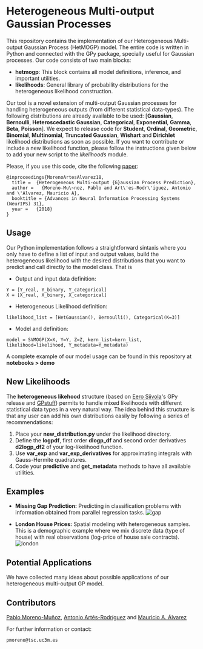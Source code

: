 # Heterogeneous Multi-output Gaussian Processes

This repository contains the implementation of our Heterogeneous Multi-output Gaussian Process (HetMOGP) model. The entire code is written in Python and connected with the GPy package, specially useful for Gaussian processes. Our code consists of two main blocks:

- **hetmogp**: This block contains all model definitions, inference, and important utilities.
- **likelihoods**: General library of probability distributions for the heterogeneous likelihood construction.

Our tool is a novel extension of multi-output Gaussian processes for handling heterogeneous outputs (from different statistical data-types). The following distributions are already available to be used: [**Gaussian**, **Bernoulli**, **Heteroscedastic Gaussian**, **Categorical**, **Exponential**, **Gamma**, **Beta**, **Poisson**]. We expect to release code for **Student**, **Ordinal**, **Geometric**, **Binomial**, **Multinomial**, **Truncated Gaussian**, **Wishart** and **Dirichlet** likelihood distributions as soon as possible. If you want to contribute or include a new likelihood function, please follow the instructions given below to add your new script to the *likelihoods* module.

Please, if you use this code, cite the following [paper](https://papers.nips.cc/paper/7905-heterogeneous-multi-output-gaussian-process-prediction):
```
@inproceedings{MorenoArtesAlvarez18,
  title =  {Heterogeneous Multi-output {G}aussian Process Prediction},
  author =   {Moreno-Mu\~noz, Pablo and Art\'es-Rodr\'iguez, Antonio and \'Alvarez, Mauricio A},
  booktitle = {Advances in Neural Information Processing Systems (NeurIPS) 31},
  year =   {2018}
}
```

## Usage

Our Python implementation follows a straightforward sintaxis where you only have to define a list of input and output values, build the heterogeneous likelihood with the desired distributions that you want to predict and call directly to the model class. That is

* Output and input data definition:
```
Y = [Y_real, Y_binary, Y_categorical]
X = [X_real, X_binary, X_categorical]
```
* Heterogeneous Likelihood definition:
```
likelihood_list = [HetGaussian(), Bernoulli(), Categorical(K=3)]
```
* Model and definition:
```
model = SVMOGP(X=X, Y=Y, Z=Z, kern_list=kern_list, likelihood=likelihood, Y_metadata=Y_metadata)
```

A complete example of our model usage can be found in this repository at **notebooks > demo**

## New Likelihoods

The **heterogeneous likehood** structure (based on [Eero Siivola](https://users.aalto.fi/~siivole1/)'s GPy release and [GPstuff](https://github.com/gpstuff-dev/gpstuff)) permits to handle mixed likelihoods with different statistical data types in a very natural way. The idea behind this structure is that any user can add his own distributions easily by following a series of recommendations:

1. Place your **new_distribution.py** under the likelihood directory.
2. Define the **logpdf**, first order **dlogp_df** and second order derivatives **d2logp_df2** of your log-likelihood function.
3. Use **var_exp** and **var_exp_derivatives** for approximating integrals with Gauss-Hermite quadratures.
4. Code your **predictive** and **get_metadata** methods to have all available utilities.

## Examples
* **Missing Gap Prediction:** Predicting in classification problems with information obtained
from parallel regression tasks.
![gap](tmp/gap.png)

* **London House Prices:** Spatial modeling with heterogeneous samples. This is a
demographic example where we mix discrete data (type of house) with real observations
(log-price of house sale contracts).
![london](tmp/london.png)

## Potential Applications
We have collected many ideas about possible applications of our heterogeneous multi-output GP model. 

## Contributors

[Pablo Moreno-Muñoz](http://www.tsc.uc3m.es/~pmoreno/), [Antonio Artés-Rodríguez](http://www.tsc.uc3m.es/~antonio/) and [Mauricio A. Álvarez](https://sites.google.com/site/maalvarezl/)

For further information or contact:
```
pmoreno@tsc.uc3m.es
```
